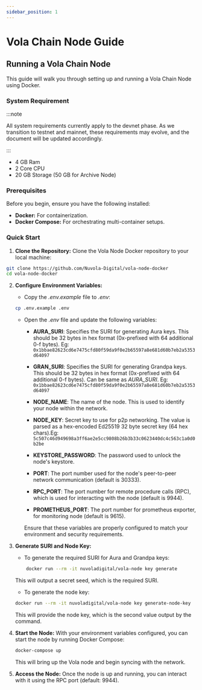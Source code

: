 ```yaml
---
sidebar_position: 1
---
```


# Vola Chain Node Guide

## Running a Vola Chain Node

This guide will walk you through setting up and running a Vola Chain Node using Docker.

### System Requirement

:::note

All system requirements currently apply to the devnet phase. As we transition to testnet and mainnet, these requirements may evolve, and the document will be updated accordingly.

:::

- 4 GB Ram
- 2 Core CPU
- 20 GB Storage (50 GB for Archive Node)

### Prerequisites

Before you begin, ensure you have the following installed:

- **Docker:**
  For containerization.
- **Docker Compose:**
  For orchestrating multi-container setups.

### Quick Start

1. **Clone the Repository:**
   Clone the Vola Node Docker repository to your local machine:

```bash
git clone https://github.com/Nuvola-Digital/vola-node-docker
cd vola-node-docker
```

2. **Configure Environment Variables:**

   - Copy the _.env.example_ file to _.env_:

   ```bash
   cp .env.example .env
   ```

   - Open the _.env_ file and update the following variables:

     - **AURA_SURI**: Specifies the SURI for generating Aura keys. This should be 32 bytes in hex format (0x-prefixed with 64 additional 0-f bytes). Eg: `0x1bbae82623cd6e7475cfd80f59da9f0e2b65597a8e681d60b7eb2a5353d64097`

     - **GRAN_SURI**: Specifies the SURI for generating Grandpa keys. This should be 32 bytes in hex format (0x-prefixed with 64 additional 0-f bytes). Can be same as _AURA_SURI_. Eg: `0x1bbae82623cd6e7475cfd80f59da9f0e2b65597a8e681d60b7eb2a5353d64097`

     - **NODE_NAME**: The name of the node. This is used to identify your node within the network.

     - **NODE_KEY**: Secret key to use for p2p networking. The value is parsed as a hex-encoded Ed25519 32 byte secret key (64 hex chars).Eg: `5c507c46d949698a3ff6ae2e5cc9808b26b3b33c0623440dc4c563c1a0d0b2be`

     - **KEYSTORE_PASSWORD**: The password used to unlock the node's keystore.

     - **PORT**: The port number used for the node's peer-to-peer network communication (default is 30333).

     - **RPC_PORT**: The port number for remote procedure calls (RPC), which is used for interacting with the node (default is 9944).

     - **PROMETHEUS_PORT**: The port number for prometheus exporter, for monitoring node (default is 9615).

     Ensure that these variables are properly configured to match your environment and security requirements.

3. **Generate SURI and Node Key:**

   - To generate the required SURI for Aura and Grandpa keys:

   ```bash
       docker run --rm -it nuvoladigital/vola-node key generate
   ```

   This will output a secret seed, which is the required SURI.

   - To generate the node key:

   ```bash
   docker run --rm -it nuvoladigital/vola-node key generate-node-key
   ```

   This will provide the node key, which is the second value output by the command.

4. **Start the Node:**
   With your environment variables configured, you can start the node by running Docker Compose:

   ```bash
   docker-compose up
   ```

   This will bring up the Vola node and begin syncing with the network.

5. **Access the Node:**
   Once the node is up and running, you can interact with it using the RPC port (default: 9944).
